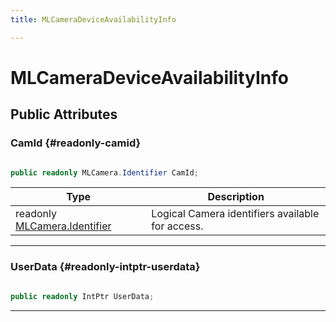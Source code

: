 ```yaml
---
title: MLCameraDeviceAvailabilityInfo

---
```


# MLCameraDeviceAvailabilityInfo










## Public Attributes

### CamId {#readonly-camid}

```csharp

public readonly MLCamera.Identifier CamId;

```

| Type | Description  | 
|--|--|
| readonly [MLCamera.Identifier](/versioned_docs/version-14-Jun-2023/unity-api/api/UnityEngine.XR.MagicLeap/MLCameraBase/UnityEngine.XR.MagicLeap.MLCameraBase.md#enums-identifier) | Logical Camera identifiers available for access.  |





-----------

### UserData {#readonly-intptr-userdata}

```csharp

public readonly IntPtr UserData;

```






-----------

